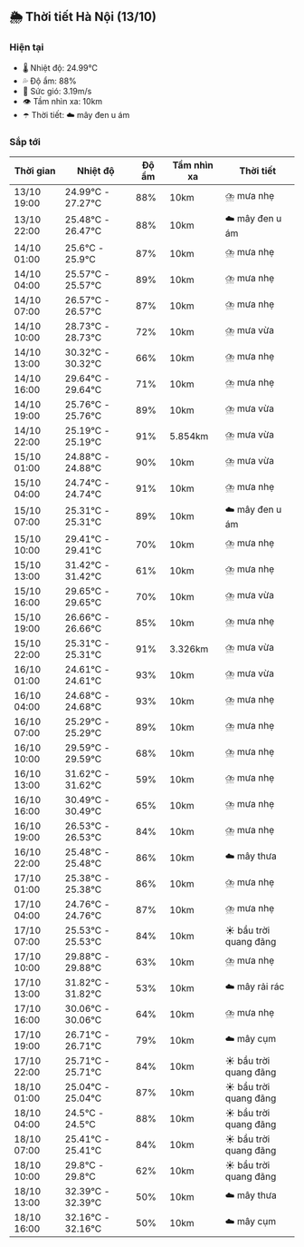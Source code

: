 ## 🌦️ Thời tiết Hà Nội (13/10)

### Hiện tại

- 🌡️ Nhiệt độ: 24.99℃
- 💦 Độ ẩm: 88%
- 💨 Sức gió: 3.19m/s
- 👁️ Tầm nhìn xa: 10km
- ☂️ Thời tiết: ☁️ mây đen u ám

### Sắp tới

| Thời gian | Nhiệt độ | Độ ẩm | Tầm nhìn xa | Thời tiết |
| --- | --- | --- | --- | --- |
| 13/10 19:00 | 24.99℃ - 27.27℃ | 88% | 10km | ⛈️ mưa nhẹ |
| 13/10 22:00 | 25.48℃ - 26.47℃ | 88% | 10km | ☁️ mây đen u ám |
| 14/10 01:00 | 25.6℃ - 25.9℃ | 87% | 10km | ⛈️ mưa nhẹ |
| 14/10 04:00 | 25.57℃ - 25.57℃ | 89% | 10km | ⛈️ mưa nhẹ |
| 14/10 07:00 | 26.57℃ - 26.57℃ | 87% | 10km | ⛈️ mưa nhẹ |
| 14/10 10:00 | 28.73℃ - 28.73℃ | 72% | 10km | ⛈️ mưa vừa |
| 14/10 13:00 | 30.32℃ - 30.32℃ | 66% | 10km | ⛈️ mưa nhẹ |
| 14/10 16:00 | 29.64℃ - 29.64℃ | 71% | 10km | ⛈️ mưa nhẹ |
| 14/10 19:00 | 25.76℃ - 25.76℃ | 89% | 10km | ⛈️ mưa vừa |
| 14/10 22:00 | 25.19℃ - 25.19℃ | 91% | 5.854km | ⛈️ mưa vừa |
| 15/10 01:00 | 24.88℃ - 24.88℃ | 90% | 10km | ⛈️ mưa vừa |
| 15/10 04:00 | 24.74℃ - 24.74℃ | 91% | 10km | ⛈️ mưa nhẹ |
| 15/10 07:00 | 25.31℃ - 25.31℃ | 89% | 10km | ☁️ mây đen u ám |
| 15/10 10:00 | 29.41℃ - 29.41℃ | 70% | 10km | ⛈️ mưa nhẹ |
| 15/10 13:00 | 31.42℃ - 31.42℃ | 61% | 10km | ⛈️ mưa nhẹ |
| 15/10 16:00 | 29.65℃ - 29.65℃ | 70% | 10km | ⛈️ mưa vừa |
| 15/10 19:00 | 26.66℃ - 26.66℃ | 85% | 10km | ⛈️ mưa nhẹ |
| 15/10 22:00 | 25.31℃ - 25.31℃ | 91% | 3.326km | ⛈️ mưa vừa |
| 16/10 01:00 | 24.61℃ - 24.61℃ | 93% | 10km | ⛈️ mưa vừa |
| 16/10 04:00 | 24.68℃ - 24.68℃ | 93% | 10km | ⛈️ mưa nhẹ |
| 16/10 07:00 | 25.29℃ - 25.29℃ | 89% | 10km | ⛈️ mưa nhẹ |
| 16/10 10:00 | 29.59℃ - 29.59℃ | 68% | 10km | ⛈️ mưa nhẹ |
| 16/10 13:00 | 31.62℃ - 31.62℃ | 59% | 10km | ⛈️ mưa nhẹ |
| 16/10 16:00 | 30.49℃ - 30.49℃ | 65% | 10km | ⛈️ mưa nhẹ |
| 16/10 19:00 | 26.53℃ - 26.53℃ | 84% | 10km | ⛈️ mưa nhẹ |
| 16/10 22:00 | 25.48℃ - 25.48℃ | 86% | 10km | ☁️ mây thưa |
| 17/10 01:00 | 25.38℃ - 25.38℃ | 86% | 10km | ⛈️ mưa nhẹ |
| 17/10 04:00 | 24.76℃ - 24.76℃ | 87% | 10km | ⛈️ mưa nhẹ |
| 17/10 07:00 | 25.53℃ - 25.53℃ | 84% | 10km | ☀️ bầu trời quang đãng |
| 17/10 10:00 | 29.88℃ - 29.88℃ | 63% | 10km | ⛈️ mưa nhẹ |
| 17/10 13:00 | 31.82℃ - 31.82℃ | 53% | 10km | ☁️ mây rải rác |
| 17/10 16:00 | 30.06℃ - 30.06℃ | 64% | 10km | ⛈️ mưa nhẹ |
| 17/10 19:00 | 26.71℃ - 26.71℃ | 79% | 10km | ☁️ mây cụm |
| 17/10 22:00 | 25.71℃ - 25.71℃ | 84% | 10km | ☀️ bầu trời quang đãng |
| 18/10 01:00 | 25.04℃ - 25.04℃ | 87% | 10km | ☀️ bầu trời quang đãng |
| 18/10 04:00 | 24.5℃ - 24.5℃ | 88% | 10km | ☀️ bầu trời quang đãng |
| 18/10 07:00 | 25.41℃ - 25.41℃ | 84% | 10km | ☀️ bầu trời quang đãng |
| 18/10 10:00 | 29.8℃ - 29.8℃ | 62% | 10km | ☀️ bầu trời quang đãng |
| 18/10 13:00 | 32.39℃ - 32.39℃ | 50% | 10km | ☁️ mây thưa |
| 18/10 16:00 | 32.16℃ - 32.16℃ | 50% | 10km | ☁️ mây cụm |
